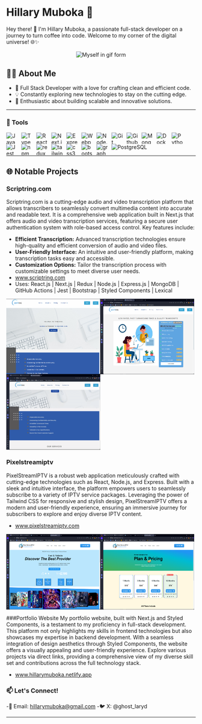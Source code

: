 # Hillary Muboka 🚀

Hey there! 👋 I'm Hillary Muboka, a passionate full-stack developer on a journey to turn coffee into code. Welcome to my corner of the digital universe! 🌐✨
<!-- Centered GIF -->
 <p align="center">
  <img align="center" src="https://media.giphy.com/media/odTTszSU3M3pb5I9eW/giphy.gif" alt="Myself in gif form">
  </p>



## 👨‍💻 About Me

- 🌟 Full Stack Developer with a love for crafting clean and efficient code.
- 💡 Constantly exploring new technologies to stay on the cutting edge.
- 🚀 Enthusiastic about building scalable and innovative solutions.

---

### 🧰 Tools

<img src="https://cdn.jsdelivr.net/gh/devicons/devicon/icons/javascript/javascript-original.svg" alt="JavaScript" width="30" height="30" style="padding-right: 10px" align="left">
<img src="https://cdn.jsdelivr.net/gh/devicons/devicon/icons/typescript/typescript-original.svg" alt="TypeScript" width="30" height="30" style="padding-right: 10px" align="left">
<img src="https://cdn.jsdelivr.net/gh/devicons/devicon/icons/react/react-original.svg" alt="React" width="30" height="30" style="padding-right: 10px" align="left">
<img src="https://cdn.jsdelivr.net/gh/devicons/devicon/icons/nextjs/nextjs-original.svg" alt="Next.js" width="30" height="30" style="padding-right: 10px" align="left">
<img src="https://cdn.jsdelivr.net/gh/devicons/devicon/icons/express/express-original.svg" alt="Express.js" width="30" height="30" style="padding-right: 10px" align="left">
<img src="https://cdn.jsdelivr.net/gh/devicons/devicon/icons/webpack/webpack-original.svg" alt="Webpack" width="30" height="30" style="padding-right: 10px" align="left">
<img src="https://cdn.jsdelivr.net/gh/devicons/devicon/icons/nodejs/nodejs-original-wordmark.svg" alt="Node.js" width="30" height="30" style="padding-right: 10px" align="left">
<img src="https://cdn.jsdelivr.net/gh/devicons/devicon/icons/git/git-original-wordmark.svg" alt="Git" width="30" height="30" style="padding-right: 10px" align="left">
<img src="https://cdn.jsdelivr.net/gh/devicons/devicon/icons/github/github-original.svg" alt="Github" width="30" height="30" style="padding-right: 10px" align="left"/>         
<img src="https://cdn.jsdelivr.net/gh/devicons/devicon/icons/mongodb/mongodb-original-wordmark.svg" alt="MongoDB" width="30" height="30" style="padding-right: 10px" align="left">
<img src="https://cdn.jsdelivr.net/gh/devicons/devicon/icons/docker/docker-original-wordmark.svg" alt="Docker" width="30" height="30" style="padding-right: 10px" align="left" />
<img src="https://cdn.jsdelivr.net/gh/devicons/devicon/icons/python/python-original.svg" alt="Python" width="30" height="30" style="padding-right: 10px" align="left"/>
<img src="https://cdn.jsdelivr.net/gh/devicons/devicon/icons/jest/jest-plain.svg" alt="Jest" width="30" height="30" style="padding-right: 10px" align="left"/>
<img src="https://cdn.jsdelivr.net/gh/devicons/devicon/icons/npm/npm-original-wordmark.svg" alt="npm" width="30" height="30" style="padding-right: 10px" align="left"/>
<img src="https://cdn.jsdelivr.net/gh/devicons/devicon/icons/redux/redux-original.svg" alt="redux" width="30" height="30" style="padding-right: 10px" align="left"/>
<img src="https://cdn.jsdelivr.net/gh/devicons/devicon/icons/tailwindcss/tailwindcss-plain.svg" alt="tailwind" width="30" height="30" style="padding-right: 10px" align="left"/>
<img src="https://cdn.jsdelivr.net/gh/devicons/devicon/icons/css3/css3-original.svg" alt="css3" width="30" height="30" style="padding-right: 10px" align="left"/>
<img src="https://cdn.jsdelivr.net/gh/devicons/devicon/icons/bootstrap/bootstrap-original.svg" alt="bootstrap" width="30" height="30" style="padding-right: 10px" align="left"/>
<img src="https://cdn.jsdelivr.net/gh/devicons/devicon/icons/graphql/graphql-plain-wordmark.svg" alt="graphql" width="30" height="30" style="padding-right: 10px" align="left"/>
<img src="https://cdn.jsdelivr.net/gh/devicons/devicon/icons/postgresql/postgresql-original-wordmark.svg" alt="PostgreSQL" width="30" height="30" style="padding-right: 10px"/>
          

---
        
## 🌐 Notable Projects

### Scriptring.com

Scriptring.com is a cutting-edge audio and video transcription platform that allows transcribers to seamlessly convert multimedia content into accurate and readable text. It is a comprehensive web application built in Next.js that offers audio and video transcription services, featuring a secure user authentication system with role-based access control.
Key features include:

- **Efficient Transcription:** Advanced transcription technologies ensure high-quality and efficient conversion of audio and video files.
- **User-Friendly Interface:** An intuitive and user-friendly platform, making transcription tasks easy and accessible.
- **Customization Options:** Tailor the transcription process with customizable settings to meet diverse user needs.
- <a href="https://www.scriptring.com" target="_blank">www.scriptring.com</a>
- Uses: React.js | Next.js | Redux | Node.js | Express.js | MongoDB | GitHub Actions | Jest | Bootstrap | Styled Components | Lexical
<img align="left"  width="250" height="200" src="scriptringhome.png"/>
<img align="left" width="250" height="200" src="Screenshot (178).png"/>
<img align="center" width="250" height="200" src="scriptring.gif"/>


### Pixelstreamiptv
PixelStreamIPTV is a robust web application meticulously crafted with cutting-edge technologies such as React, Node.js, and Express. Built with a sleek and intuitive interface, the platform empowers users to seamlessly subscribe to a variety of IPTV service packages. Leveraging the power of Tailwind CSS for responsive and stylish design, PixelStreamIPTV offers a modern and user-friendly experience, ensuring an immersive journey for subscribers to explore and enjoy diverse IPTV content.
- <a href="https://www.pixelstreamiptv.com" target="_blank">www.pixelstreamiptv.com</a>
<img align="left"  width="250" height="200" src="screenshot (179).png"/>
<img align="center" width="250" height="200" src="image_2024-01-26_223421646.png"/>



###Portfolio Website 
My portfolio website, built with Next.js and Styled Components, is a testament to my proficiency in full-stack development. This platform not only highlights my skills in frontend technologies but also showcases my expertise in backend development. With a seamless integration of design aesthetics through Styled Components, the website offers a visually appealing and user-friendly experience. Explore various projects via direct links, providing a comprehensive view of my diverse skill set and contributions across the full technology stack.

- <a href="https://portfolio-next-six-vert.vercel.app" target="_blank">www.hillarymuboka.netlify.app</a>


### 📫 Let's Connect!

-📧 Email: hillarymuboka@gmail.com
-🐦 X: @ghost_laryd




****

